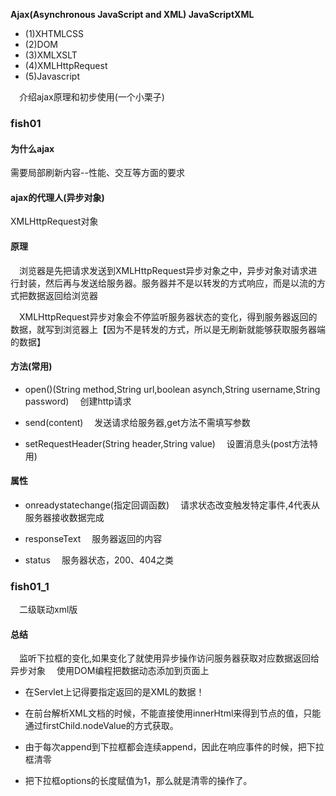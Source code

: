 **Ajax(Asynchronous JavaScript and XML) JavaScriptXML**

-   (1)XHTMLCSS
-   (2)DOM
-   (3)XMLXSLT
-   (4)XMLHttpRequest
-   (5)Javascript

 介绍ajax原理和初步使用(一个小栗子)

### fish01

#### 为什么ajax

需要局部刷新内容--性能、交互等方面的要求

#### ajax的代理人(异步对象)

XMLHttpRequest对象

#### 原理

 浏览器是先把请求发送到XMLHttpRequest异步对象之中，异步对象对请求进行封装，然后再与发送给服务器。服务器并不是以转发的方式响应，而是以流的方式把数据返回给浏览器

 XMLHttpRequest异步对象会不停监听服务器状态的变化，得到服务器返回的数据，就写到浏览器上【因为不是转发的方式，所以是无刷新就能够获取服务器端的数据】
 
#### 方法(常用)

-   open()(String method,String url,boolean asynch,String username,String password)
     创建http请求

-   send(content)
     发送请求给服务器,get方法不需填写参数

-   setRequestHeader(String header,String value)
     设置消息头(post方法特用)

#### 属性

-   onreadystatechange(指定回调函数)
     请求状态改变触发特定事件,4代表从服务器接收数据完成

-   responseText
     服务器返回的内容

-   status
     服务器状态，200、404之类

### fish01_1

 二级联动xml版

#### 总结

 监听下拉框的变化,如果变化了就使用异步操作访问服务器获取对应数据返回给异步对象
 使用DOM编程把数据动态添加到页面上

-   在Servlet上记得要指定返回的是XML的数据！

-   在前台解析XML文档的时候，不能直接使用innerHtml来得到节点的值，只能通过firstChild.nodeValue的方式获取。

-   由于每次append到下拉框都会连续append，因此在响应事件的时候，把下拉框清零

-   把下拉框options的长度赋值为1，那么就是清零的操作了。
